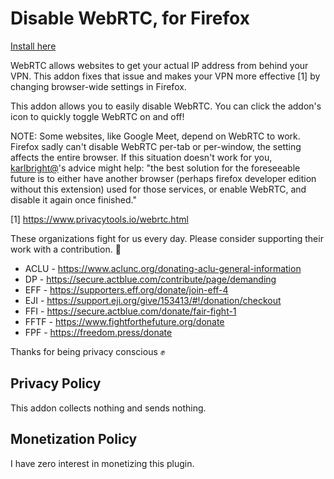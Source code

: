 Disable WebRTC, for Firefox
========================

[Install here](https://addons.mozilla.org/en-US/firefox/addon/happy-bonobo-disable-webrtc/)

WebRTC allows websites to get your actual IP address from behind your VPN. This addon fixes that issue and makes your VPN more effective [1] by changing browser-wide settings in Firefox.

This addon allows you to easily disable WebRTC. You can click the addon's icon to quickly toggle WebRTC on and off!

NOTE: Some websites, like Google Meet, depend on WebRTC to work. Firefox sadly can't disable WebRTC per-tab or per-window, the setting affects the entire browser. If this situation doesn't work for you, [karlbright@](https://github.com/ChrisAntaki/disable-webrtc-firefox/issues/27#issuecomment-393377906)'s advice might help: "the best solution for the foreseeable future is to either have another browser (perhaps firefox developer edition without this extension) used for those services, or enable WebRTC, and disable it again once finished."

[1] https://www.privacytools.io/webrtc.html

These organizations fight for us every day. Please consider supporting their work with a contribution. 💚
- ACLU - https://www.aclunc.org/donating-aclu-general-information
- DP - https://secure.actblue.com/contribute/page/demanding
- EFF - https://supporters.eff.org/donate/join-eff-4
- EJI - https://support.eji.org/give/153413/#!/donation/checkout
- FFI - https://secure.actblue.com/donate/fair-fight-1
- FFTF - https://www.fightforthefuture.org/donate
- FPF - https://freedom.press/donate

Thanks for being privacy conscious ✊

## Privacy Policy

This addon collects nothing and sends nothing.

## Monetization Policy

I have zero interest in monetizing this plugin.
